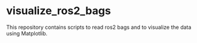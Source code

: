 # visualize_ros2_bags
This repository contains scripts to read ros2 bags and to visualize the data using Matplotlib.

